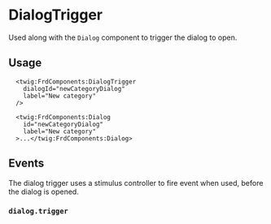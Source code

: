 # DialogTrigger

Used along with the `Dialog` component to trigger the dialog to open.

## Usage

```twig
  <twig:FrdComponents:DialogTrigger
    dialogId="newCategoryDialog"
    label="New category"
  />

  <twig:FrdComponents:Dialog
    id="newCategoryDialog"
    label="New category"
  >...</twig:FrdComponents:Dialog>
```

## Events

The dialog trigger uses a stimulus controller to fire event when used, before the dialog is opened.

### `dialog.trigger`
